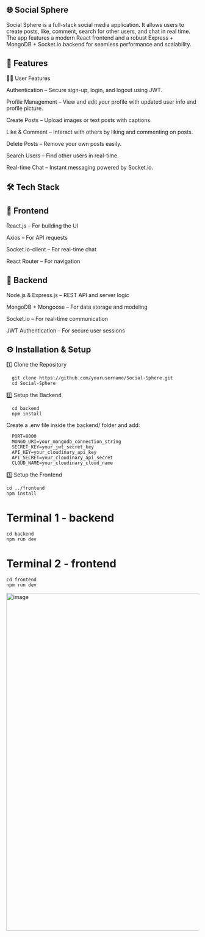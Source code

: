 ## 🌐 Social Sphere

Social Sphere is a full-stack social media application. It allows users to create posts, like, comment, search for other users, and chat in real time. The app features a modern React frontend and a
robust Express + MongoDB + Socket.io backend for seamless performance and scalability.

## 🚀 Features

🧑‍💻 User Features

Authentication – Secure sign-up, login, and logout using JWT.

Profile Management – View and edit your profile with updated user info and profile picture.

Create Posts – Upload images or text posts with captions.

Like & Comment – Interact with others by liking and commenting on posts.

Delete Posts – Remove your own posts easily.

Search Users – Find other users in real-time.

Real-time Chat – Instant messaging powered by Socket.io.

## 🛠️ Tech Stack

## 🔹 Frontend

  React.js – For building the UI

  Axios – For API requests

  Socket.io-client – For real-time chat

  React Router – For navigation


## 🔹 Backend

  Node.js & Express.js – REST API and server logic

  MongoDB + Mongoose – For data storage and modeling

  Socket.io – For real-time communication

  JWT Authentication – For secure user sessions

## ⚙️ Installation & Setup
1️⃣ Clone the Repository

      git clone https://github.com/yourusername/Social-Sphere.git
      cd Social-Sphere
      
2️⃣ Setup the Backend

      cd backend
      npm install
      
Create a .env file inside the backend/ folder and add:

      PORT=8000
      MONGO_URI=your_mongodb_connection_string
      SECRET_KEY=your_jwt_secret_key
      API_KEY=your_cloudinary_api_key
      API_SECRET=your_cloudinary_api_secret
      CLOUD_NAME=your_cloudinary_cloud_name
      
3️⃣ Setup the Frontend

    cd ../frontend
    npm install

 # Terminal 1 - backend
 
    cd backend
    npm run dev
    
 # Terminal 2 - frontend
 
    cd frontend
    npm run dev

<img width="1919" height="886" alt="image" src="https://github.com/user-attachments/assets/8ec8c5f2-3775-4f6f-8bd6-189947537ae5" />





